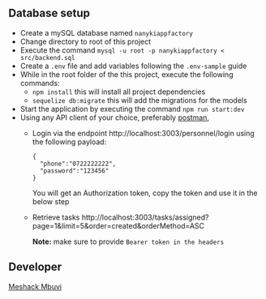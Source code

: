 ## Database setup

- Create a mySQL database named `nanykiappfactory`
- Change directory to root of this project
- Execute the command `mysql -u root -p nanykiappfactory < src/backend.sql`
- Create a `.env` file and add variables following the `.env-sample` guide
- While in the root folder of the this project, execute the following commands:
  - `npm install` this will install all project dependencies
  - `sequelize db:migrate` this will add the migrations for the models
- Start the application by executing the command `npm run start:dev`
- Using any API client of your choice, preferably [postman](https://www.getpostman.com/),
  - Login via the endpoint http://localhost:3003/personnel/login using the following payload:
    ```
    {
      "phone":"0722222222",
      "password":"123456"
    }
    ```
    You will get an Authorization token, copy the token and use it in the below step
  - Retrieve tasks http://localhost:3003/tasks/assigned?page=1&limit=5&order=created&orderMethod=ASC

    **Note:** make sure to provide `Bearer token in the headers`

## Developer

[Meshack Mbuvi](https://github.com/meshack-mbuvi)
